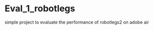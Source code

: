 Eval_1_robotlegs
================

simple project to evaluate the performance of robotlegs2 on adobe air
